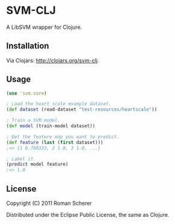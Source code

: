 # SVM-CLJ

A LibSVM wrapper for Clojure.

## Installation

Via Clojars: http://clojars.org/svm-clj.

## Usage

```clojure
(use 'svm.core)

; Load the heart scale example dataset.
(def dataset (read-dataset "test-resources/heartscale"))

; Train a SVM model.
(def model (train-model dataset))

; Get the feature map you want to predict.
(def feature (last (first dataset)))
;=> {1 0.708333, 2 1.0, 3 1.0, ...}

; Label it.
(predict model feature)
;=> 1.0
```

## License

Copyright (C) 2011 Roman Scherer

Distributed under the Eclipse Public License, the same as Clojure.
